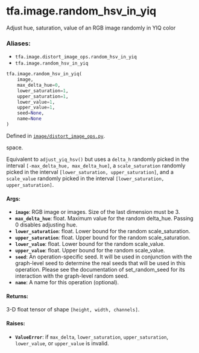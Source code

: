 <div itemscope itemtype="http://developers.google.com/ReferenceObject">
<meta itemprop="name" content="tfa.image.random_hsv_in_yiq" />
<meta itemprop="path" content="Stable" />
</div>

# tfa.image.random_hsv_in_yiq

Adjust hue, saturation, value of an RGB image randomly in YIQ color

### Aliases:

* `tfa.image.distort_image_ops.random_hsv_in_yiq`
* `tfa.image.random_hsv_in_yiq`

``` python
tfa.image.random_hsv_in_yiq(
    image,
    max_delta_hue=0,
    lower_saturation=1,
    upper_saturation=1,
    lower_value=1,
    upper_value=1,
    seed=None,
    name=None
)
```



Defined in [`image/distort_image_ops.py`](https://github.com/tensorflow/addons/tree/0.4-release/tensorflow_addons/image/distort_image_ops.py).

<!-- Placeholder for "Used in" -->
space.

Equivalent to `adjust_yiq_hsv()` but uses a `delta_h` randomly
picked in the interval `[-max_delta_hue, max_delta_hue]`, a
`scale_saturation` randomly picked in the interval
`[lower_saturation, upper_saturation]`, and a `scale_value`
randomly picked in the interval `[lower_saturation, upper_saturation]`.

#### Args:


* <b>`image`</b>: RGB image or images. Size of the last dimension must be 3.
* <b>`max_delta_hue`</b>: float. Maximum value for the random delta_hue. Passing 0
  disables adjusting hue.
* <b>`lower_saturation`</b>: float. Lower bound for the random scale_saturation.
* <b>`upper_saturation`</b>: float. Upper bound for the random scale_saturation.
* <b>`lower_value`</b>: float. Lower bound for the random scale_value.
* <b>`upper_value`</b>: float. Upper bound for the random scale_value.
* <b>`seed`</b>: An operation-specific seed. It will be used in conjunction
  with the graph-level seed to determine the real seeds that will be
  used in this operation. Please see the documentation of
  set_random_seed for its interaction with the graph-level random seed.
* <b>`name`</b>: A name for this operation (optional).


#### Returns:

3-D float tensor of shape `[height, width, channels]`.



#### Raises:


* <b>`ValueError`</b>: if `max_delta`, `lower_saturation`, `upper_saturation`,
  `lower_value`, or `upper_value` is invalid.